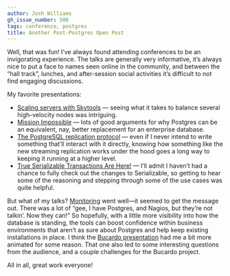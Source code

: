 ```yaml
---
author: Josh Williams
gh_issue_number: 500
tags: conference, postgres
title: Another Post-Postgres Open Post
---
```




Well, that was fun! I’ve always found attending conferences to be an invigorating experience. The talks are generally very informative, it’s always nice to put a face to names seen online in the community, and between the “hall track”, lunches, and after-session social activities it’s difficult to not find engaging discussions.

My favorite presentations:

- [Scaling servers with Skytools](https://web.archive.org/web/20111001091321/http://postgresopen.org/2011/schedule/presentations/90/) — seeing what it takes to balance several high-velocity nodes was intriguing.
- [Mission Impossible](https://web.archive.org/web/20111001091308/http://postgresopen.org/2011/schedule/presentations/22/) — lots of good arguments for why Postgres can be an equivalent, nay, better replacement for an enterprise database.
- [The PostgreSQL replication protocol](https://web.archive.org/web/20111001174349/http://postgresopen.org/2011/schedule/presentations/65/) — even if I never intend to write something that’ll interact with it directly, knowing how something like the new streaming replication works under the hood goes a long way to keeping it running at a higher level.
- [True Serializable Transactions Are Here!](https://web.archive.org/web/20111001091313/http://postgresopen.org/2011/schedule/presentations/61/) — I’ll admit I haven’t had a chance to fully check out the changes to Serializable, so getting to hear some of the reasoning and stepping through some of the use cases was quite helpful.

But what of my talks? [Monitoring](http://joshwilliams.name/talks/monitoring/) went well—​it seemed to get the message out. There was a lot of “gee, I have Postgres, and Nagios, but they’re not talkin’. Now they can!” So hopefully, with a little more visibility into how the database is standing, the tools can boost confidence within business environments that aren’t as sure about Postgres and help keep existing installations in place. I think the [Bucardo presentation](https://bucardo.org/slides/b5_multi_master/) had me a bit more animated for some reason. That one also led to some interesting questions from the audience, and a couple challenges for the Bucardo project.

All in all, great work everyone!


